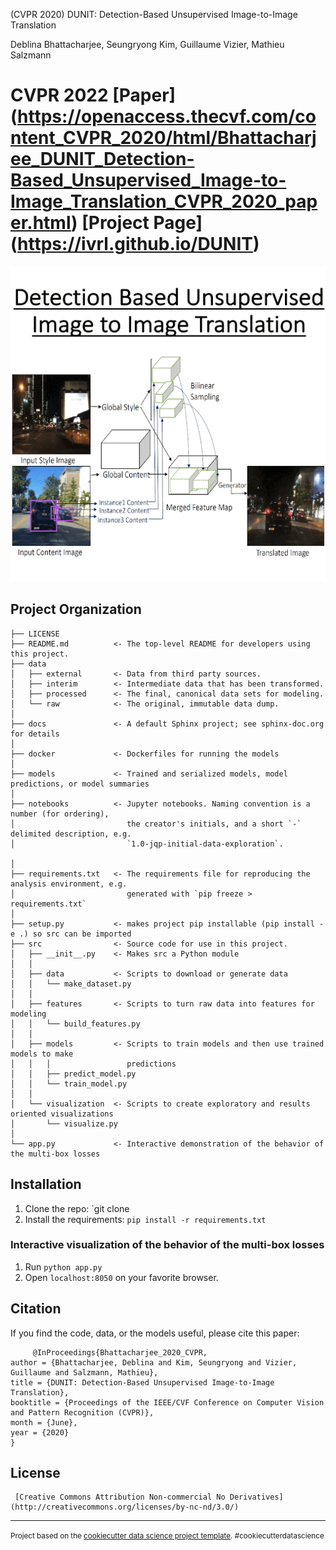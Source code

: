 (CVPR 2020) DUNIT: Detection-Based Unsupervised Image-to-Image Translation

Deblina Bhattacharjee, Seungryong Kim, Guillaume Vizier, Mathieu Salzmann

CVPR 2022 [Paper]   (https://openaccess.thecvf.com/content_CVPR_2020/html/Bhattacharjee_DUNIT_Detection-Based_Unsupervised_Image-to-Image_Translation_CVPR_2020_paper.html) [Project Page] (https://ivrl.github.io/DUNIT)
==============================
![Figure Abstract](CVPR_teaser_image.gif)

Project Organization
------------

    ├── LICENSE
    ├── README.md          <- The top-level README for developers using this project.
    ├── data
    │   ├── external       <- Data from third party sources.
    │   ├── interim        <- Intermediate data that has been transformed.
    │   ├── processed      <- The final, canonical data sets for modeling.
    │   └── raw            <- The original, immutable data dump.
    │
    ├── docs               <- A default Sphinx project; see sphinx-doc.org for details
    │
    ├── docker             <- Dockerfiles for running the models
    │
    ├── models             <- Trained and serialized models, model predictions, or model summaries
    │
    ├── notebooks          <- Jupyter notebooks. Naming convention is a number (for ordering),
    │                         the creator's initials, and a short `-` delimited description, e.g.
    │                         `1.0-jqp-initial-data-exploration`.
   
    │
    ├── requirements.txt   <- The requirements file for reproducing the analysis environment, e.g.
    │                         generated with `pip freeze > requirements.txt`
    │
    ├── setup.py           <- makes project pip installable (pip install -e .) so src can be imported
    ├── src                <- Source code for use in this project.
    │   ├── __init__.py    <- Makes src a Python module
    │   │
    │   ├── data           <- Scripts to download or generate data
    │   │   └── make_dataset.py
    │   │
    │   ├── features       <- Scripts to turn raw data into features for modeling
    │   │   └── build_features.py
    │   │
    │   ├── models         <- Scripts to train models and then use trained models to make
    │   │   │                 predictions
    │   │   ├── predict_model.py
    │   │   └── train_model.py
    │   │
    │   └── visualization  <- Scripts to create exploratory and results oriented visualizations
    │       └── visualize.py
    │
    └── app.py             <- Interactive demonstration of the behavior of the multi-box losses


## Installation

1. Clone the repo: `git clone 
2. Install the requirements: `pip install -r requirements.txt`


### Interactive visualization of the behavior of the multi-box losses

1. Run `python app.py`
2. Open `localhost:8050` on your favorite browser.

##  Citation

If you find the code, data, or the models useful, please cite this paper:
```
     @InProceedings{Bhattacharjee_2020_CVPR,
author = {Bhattacharjee, Deblina and Kim, Seungryong and Vizier, Guillaume and Salzmann, Mathieu},
title = {DUNIT: Detection-Based Unsupervised Image-to-Image Translation},
booktitle = {Proceedings of the IEEE/CVF Conference on Computer Vision and Pattern Recognition (CVPR)},
month = {June},
year = {2020}
}
```
## License 
``` 
 [Creative Commons Attribution Non-commercial No Derivatives](http://creativecommons.org/licenses/by-nc-nd/3.0/)
```

--------

<p><small>Project based on the <a target="_blank" href="https://drivendata.github.io/cookiecutter-data-science/">cookiecutter data science project template</a>. #cookiecutterdatascience</small></p>

